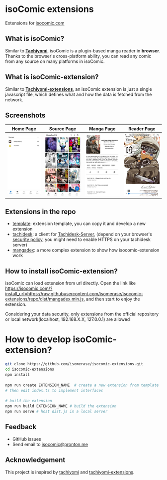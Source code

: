 # isoComic extensions

Extensions for [isocomic.com](https://isocomic.com)

## What is isoComic?

Similar to [**Tachiyomi**](https://github.com/tachiyomiorg/tachiyomi), isoComic is a plugin-based manga reader in **browser**. Thanks to the browser's cross-platform ability, you can read any comic from any source on many platforms in isoComic.

## What is isoComic-extension?

Similar to [**Tachiyomi-extensions**](https://github.com/tachiyomiorg/tachiyomi-extensions), an isoComic extension is just a single javascript file, which defines what and how the data is fetched from the network.

## Screenshots
| Home Page | Source Page | Manga Page | Reader Page |
|----|----|----|----|
|![Home Page](https://github.com/isomerase/isocomic-extensions/raw/repo/screenshots/isocomic.com_1.webp)|![Source Page](https://github.com/isomerase/isocomic-extensions/raw/repo/screenshots/isocomic.com_2.webp)|![Manga Page](https://github.com/isomerase/isocomic-extensions/raw/repo/screenshots/isocomic.com_3.webp)|![Reader Page](https://github.com/isomerase/isocomic-extensions/raw/repo/screenshots/isocomic.com_4.webp)|

## Extensions in the repo

- [template](https://isocomic.com/?install_url=https://raw.githubusercontent.com/isomerase/isocomic-extensions/repo/dist/template.min.js): extension template, you can copy it and develop a new extension
- [tachidesk](https://isocomic.com/?install_url=https://raw.githubusercontent.com/isomerase/isocomic-extensions/repo/dist/tachidesk.min.js): a client for [Tachidesk-Server](https://github.com/Suwayomi/Tachidesk-Server), (depend on your browser's [security policy](https://developer.mozilla.org/en-US/docs/Web/Security/Mixed_content), you might need to enable HTTPS on your tachidesk server)
- [mangadex](https://isocomic.com/?install_url=https://raw.githubusercontent.com/isomerase/isocomic-extensions/repo/dist/mangadex.min.js): a more complex extension to show how isocomic-extension work

## How to install isoComic-extension?

isoComic can load extension from url directly. Open the link like https://isocomic.com/?install_url=https://raw.githubusercontent.com/isomerase/isocomic-extensions/repo/dist/mangadex.min.js, and then start to enjoy the extension.

Considering your data security, only extensions from the official repository or local network(localhost, 192.168.X.X, 127.0.0.1) are allowed

# How to develop isoComic-extension?
```bash
git clone https://github.com/isomerase/isocomic-extensions.git
cd isocomic-extensions
npm install

npm run create EXTENSION_NAME  # create a new extension from template
# then edit index.ts to implement interfaces

# build the extension
npm run build EXTENSION_NAME # build the extension
npm run serve # host dist.js in a local server
```

## Feedback

- GitHub issues
- Send email to [isocomic@pronton.me](mailto:isocomic@pronton.me)

## Acknowledgement

This project is inspired by [tachiyomi](https://github.com/tachiyomiorg/tachiyomi) and [tachiyomi-extensions](https://github.com/tachiyomiorg/tachiyomi-extensions).
